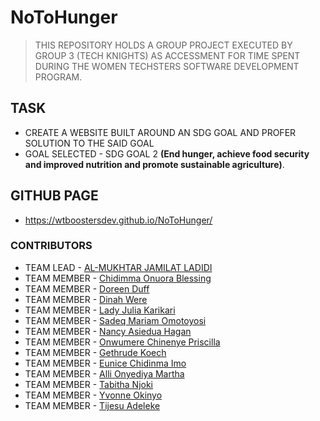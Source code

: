 # NoToHunger
> THIS REPOSITORY HOLDS A GROUP PROJECT EXECUTED BY GROUP 3 (TECH KNIGHTS) AS ACCESSMENT FOR TIME SPENT DURING THE WOMEN TECHSTERS SOFTWARE DEVELOPMENT PROGRAM.

## TASK
- CREATE A WEBSITE BUILT AROUND AN SDG GOAL AND PROFER SOLUTION TO THE SAID GOAL 
- GOAL SELECTED - SDG GOAL 2 **(End hunger, achieve food security and improved nutrition and promote sustainable agriculture)**.
## GITHUB PAGE
- https://wtboostersdev.github.io/NoToHunger/
### CONTRIBUTORS
- TEAM LEAD - [AL-MUKHTAR JAMILAT LADIDI]()
- TEAM MEMBER -
[Chidimma Onuora Blessing](https://github.com/onuorachidimma)
- TEAM MEMBER -
[Doreen Duff](https://github.com/doreenduff)
- TEAM MEMBER -
[Dinah Were](https://github.com/DinahWere)
- TEAM MEMBER -
[Lady Julia Karikari](https://github.com/ElleJulia)
- TEAM MEMBER -
[Sadeq Mariam Omotoyosi](https://github.com/Sadeqmariam)
- TEAM MEMBER -
[Nancy Asiedua Hagan](https://github.com/Nancique)
- TEAM MEMBER -
[Onwumere Chinenye Priscilla](https://github.com/Nancy-Priscilla)
- TEAM MEMBER -
[Gethrude Koech](https://github.com/Gethrude-Koech)
- TEAM MEMBER -
[Eunice Chidinma Imo](https://github.com/ijtec)
- TEAM MEMBER -
[Alli Onyediya Martha](https://github.com/Onyediya)
- TEAM MEMBER -
[Tabitha Njoki](https://github.com/wambuiwambui)
- TEAM MEMBER -
[Yvonne Okinyo ](https://github.com/Miss-ooko)
- TEAM MEMBER -
[Tijesu Adeleke](https://github.com/TijesuRejoice)
